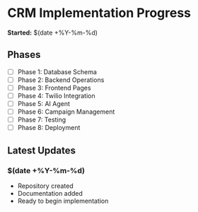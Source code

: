 # CRM Implementation Progress

**Started:** $(date +%Y-%m-%d)

## Phases

- [ ] Phase 1: Database Schema
- [ ] Phase 2: Backend Operations
- [ ] Phase 3: Frontend Pages
- [ ] Phase 4: Twilio Integration
- [ ] Phase 5: AI Agent
- [ ] Phase 6: Campaign Management
- [ ] Phase 7: Testing
- [ ] Phase 8: Deployment

## Latest Updates

### $(date +%Y-%m-%d)
- Repository created
- Documentation added
- Ready to begin implementation
